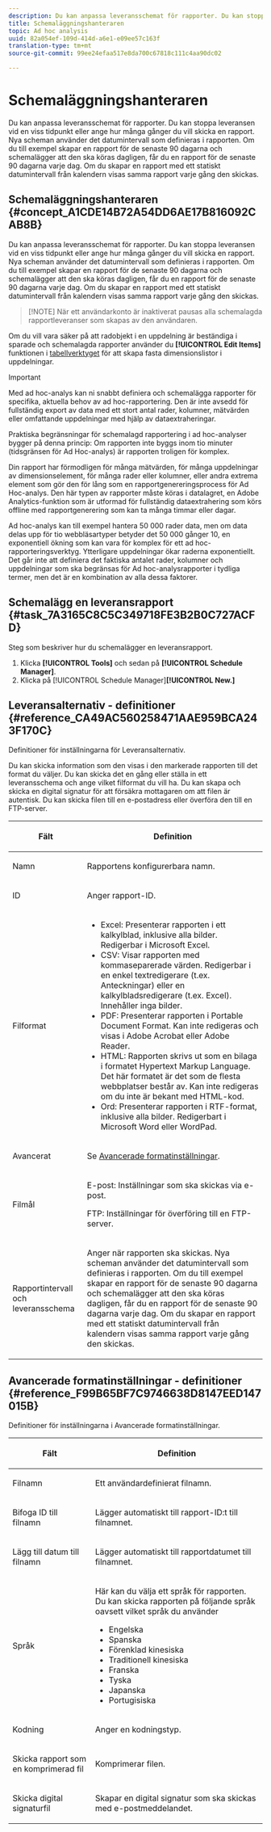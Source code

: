 ```yaml
---
description: Du kan anpassa leveransschemat för rapporter. Du kan stoppa leveransen vid en viss tidpunkt eller ange hur många gånger du vill skicka en rapport. Nya scheman använder det datumintervall som definieras i rapporten. Om du till exempel skapar en rapport för de senaste 90 dagarna och schemalägger att den ska köras dagligen, får du en rapport för de senaste 90 dagarna varje dag. Om du skapar en rapport med ett statiskt datumintervall från kalendern visas samma rapport varje gång den skickas.
title: Schemaläggningshanteraren
topic: Ad hoc analysis
uuid: 82a054ef-109d-414d-a6e1-e09ee57c163f
translation-type: tm+mt
source-git-commit: 99ee24efaa517e8da700c67818c111c4aa90dc02

---
```



# Schemaläggningshanteraren

Du kan anpassa leveransschemat för rapporter. Du kan stoppa leveransen vid en viss tidpunkt eller ange hur många gånger du vill skicka en rapport. Nya scheman använder det datumintervall som definieras i rapporten. Om du till exempel skapar en rapport för de senaste 90 dagarna och schemalägger att den ska köras dagligen, får du en rapport för de senaste 90 dagarna varje dag. Om du skapar en rapport med ett statiskt datumintervall från kalendern visas samma rapport varje gång den skickas.

## Schemaläggningshanteraren {#concept_A1CDE14B72A54DD6AE17B816092CAB8B}

Du kan anpassa leveransschemat för rapporter. Du kan stoppa leveransen vid en viss tidpunkt eller ange hur många gånger du vill skicka en rapport. Nya scheman använder det datumintervall som definieras i rapporten. Om du till exempel skapar en rapport för de senaste 90 dagarna och schemalägger att den ska köras dagligen, får du en rapport för de senaste 90 dagarna varje dag. Om du skapar en rapport med ett statiskt datumintervall från kalendern visas samma rapport varje gång den skickas.

> [!NOTE] När ett användarkonto är inaktiverat pausas alla schemalagda rapportleveranser som skapas av den användaren.

Om du vill vara säker på att radobjekt i en uppdelning är beständiga i sparade och schemalagda rapporter använder du **[!UICONTROL Edit Items]** funktionen i [tabellverktyget](/help/analyze/ad-hoc-analysis/c-tablebuilder.md) för att skapa fasta dimensionslistor i uppdelningar.

>[!IMPORTANT]
>
>Med ad hoc-analys kan ni snabbt definiera och schemalägga rapporter för specifika, aktuella behov av ad hoc-rapportering. Den är inte avsedd för fullständig export av data med ett stort antal rader, kolumner, mätvärden eller omfattande uppdelningar med hjälp av dataextraheringar.
>
>Praktiska begränsningar för schemalagd rapportering i ad hoc-analyser bygger på denna princip: Om rapporten inte byggs inom tio minuter (tidsgränsen för Ad Hoc-analys) är rapporten troligen för komplex.
>
>Din rapport har förmodligen för många mätvärden, för många uppdelningar av dimensionselement, för många rader eller kolumner, eller andra extrema element som gör den för lång som en rapportgenereringsprocess för Ad Hoc-analys. Den här typen av rapporter måste köras i datalagret, en Adobe Analytics-funktion som är utformad för fullständig dataextrahering som körs offline med rapportgenerering som kan ta många timmar eller dagar.
>
>Ad hoc-analys kan till exempel hantera 50 000 rader data, men om data delas upp för tio webbläsartyper betyder det 50 000 gånger 10, en exponentiell ökning som kan vara för komplex för ett ad hoc-rapporteringsverktyg. Ytterligare uppdelningar ökar raderna exponentiellt. Det går inte att definiera det faktiska antalet rader, kolumner och uppdelningar som ska begränsas för Ad hoc-analysrapporter i tydliga termer, men det är en kombination av alla dessa faktorer.

## Schemalägg en leveransrapport {#task_7A3165C8C5C349718FE3B2B0C727ACFD}

Steg som beskriver hur du schemalägger en leveransrapport.

<!-- 

t_schedule_delivery.xml

 -->

1. Klicka **[!UICONTROL Tools]** och sedan på **[!UICONTROL Schedule Manager]**.
1. Klicka på [!UICONTROL Schedule Manager]**[!UICONTROL New.]**

## Leveransalternativ - definitioner {#reference_CA49AC560258471AAE959BCA243F170C}

Definitioner för inställningarna för Leveransalternativ.

<!-- 

r_delivery_options.xml

 -->

Du kan skicka information som den visas i den markerade rapporten till det format du väljer. Du kan skicka det en gång eller ställa in ett leveransschema och ange vilket filformat du vill ha. Du kan skapa och skicka en digital signatur för att försäkra mottagaren om att filen är autentisk. Du kan skicka filen till en e-postadress eller överföra den till en FTP-server.

<table id="table_C18A0F1C9E214EB585A29801BA2400F8"> 
 <thead> 
  <tr> 
   <th colname="col1" class="entry"> <p>Fält </p> </th> 
   <th colname="col2" class="entry"> <p>Definition </p> </th> 
  </tr> 
 </thead>
 <tbody> 
  <tr> 
   <td colname="col1"> <p>Namn </p> </td> 
   <td colname="col2"> <p> Rapportens konfigurerbara namn. </p> </td> 
  </tr> 
  <tr> 
   <td colname="col1"> <p>ID </p> </td> 
   <td colname="col2"> <p>Anger rapport-ID. </p> </td> 
  </tr> 
  <tr> 
   <td colname="col1"> <p> Filformat </p> </td> 
   <td colname="col2"> 
    <ul id="ul_711C2D9B216C48359F7B42521D927872"> 
     <li id="li_36E8DEFDA1B84890A4204A6DFF4E0267">Excel: Presenterar rapporten i ett kalkylblad, inklusive alla bilder. Redigerbar i Microsoft Excel. </li> 
     <li id="li_C918FA3AE8194BD2B59E554DAC7CBBE2">CSV: Visar rapporten med kommaseparerade värden. Redigerbar i en enkel textredigerare (t.ex. Anteckningar) eller en kalkylbladsredigerare (t.ex. Excel). Innehåller inga bilder. </li> 
     <li id="li_B7C8C098C5264B349C21077A0DEFE059">PDF: Presenterar rapporten i Portable Document Format. Kan inte redigeras och visas i Adobe Acrobat eller Adobe Reader. </li> 
     <li id="li_B1183DB25DE34B689FBD0E5B44691F49">HTML: Rapporten skrivs ut som en bilaga i formatet Hypertext Markup Language. Det här formatet är det som de flesta webbplatser består av. Kan inte redigeras om du inte är bekant med HTML-kod. </li> 
     <li id="li_5ED5F1862AB1490A9FF5695FF9F52C5E">Ord: Presenterar rapporten i RTF-format, inklusive alla bilder. Redigerbart i Microsoft Word eller WordPad. </li> 
    </ul> </td> 
  </tr> 
  <tr> 
   <td colname="col1"> <p> Avancerat </p> </td> 
   <td colname="col2"> <p> Se <a href="/help/analyze/ad-hoc-analysis/c-schedule.md"   > Avancerade formatinställningar</a>. </p> </td> 
  </tr> 
  <tr> 
   <td colname="col1"> <p>Filmål </p> </td> 
   <td colname="col2"> <p>E-post: Inställningar som ska skickas via e-post. </p> <p>FTP: Inställningar för överföring till en FTP-server. </p> </td> 
  </tr> 
  <tr> 
   <td colname="col1"> <p>Rapportintervall och leveransschema </p> </td> 
   <td colname="col2"> <p>Anger när rapporten ska skickas. Nya scheman använder det datumintervall som definieras i rapporten. Om du till exempel skapar en rapport för de senaste 90 dagarna och schemalägger att den ska köras dagligen, får du en rapport för de senaste 90 dagarna varje dag. Om du skapar en rapport med ett statiskt datumintervall från kalendern visas samma rapport varje gång den skickas. </p> </td> 
  </tr> 
 </tbody> 
</table>

## Avancerade formatinställningar - definitioner {#reference_F99B65BF7C9746638D8147EED147015B}

Definitioner för inställningarna i Avancerade formatinställningar.

<!-- 

r_advanced_format_settings_dsc.xml

 -->

<table id="table_CD0888E8390745F4B83DF6AC69CB0854"> 
 <thead> 
  <tr> 
   <th colname="col1" class="entry"> <p>Fält </p> </th> 
   <th colname="col2" class="entry"> <p>Definition </p> </th> 
  </tr> 
 </thead>
 <tbody> 
  <tr> 
   <td colname="col1"> <p>Filnamn </p> </td> 
   <td colname="col2"> <p>Ett användardefinierat filnamn. </p> </td> 
  </tr> 
  <tr> 
   <td colname="col1"> <p>Bifoga ID till filnamn </p> </td> 
   <td colname="col2"> <p>Lägger automatiskt till rapport-ID:t till filnamnet. </p> </td> 
  </tr> 
  <tr> 
   <td colname="col1"> <p> Lägg till datum till filnamn </p> </td> 
   <td colname="col2"> <p> Lägger automatiskt till rapportdatumet till filnamnet. </p> </td> 
  </tr> 
  <tr> 
   <td colname="col1"> <p>Språk </p> </td> 
   <td colname="col2"> <p> Här kan du välja ett språk för rapporten. Du kan skicka rapporten på följande språk oavsett vilket språk du använder </p> 
    <ul id="ul_BD3D331B0D6146F79A6D254136E43920"> 
     <li id="li_0EE6A371B1BB4627BD3F64BD0EF07E44">Engelska </li> 
     <li id="li_5EF76261928543FDB36D99E4C89DE994">Spanska </li> 
     <li id="li_FABF47E8CD64486BA1567E02460422C5">Förenklad kinesiska </li> 
     <li id="li_8A6BC2DE92DB47DA9397B8931D8DCC6E">Traditionell kinesiska </li> 
     <li id="li_EDA24D700BE040E8B839B82E31DABC28">Franska </li> 
     <li id="li_A8D41DCCC91542BB8D0A522EC99575E8">Tyska </li> 
     <li id="li_E9F73C93C94A46B78BCE85A7261CEDD4">Japanska </li> 
     <li id="li_699B97050AA54D818659C191F4594E4E">Portugisiska </li> 
    </ul> </td> 
  </tr> 
  <tr> 
   <td colname="col1"> <p>Kodning </p> </td> 
   <td colname="col2"> <p>Anger en kodningstyp. </p> </td> 
  </tr> 
  <tr> 
   <td colname="col1"> <p> Skicka rapport som en komprimerad fil </p> </td> 
   <td colname="col2"> <p> Komprimerar filen. </p> </td> 
  </tr> 
  <tr> 
   <td colname="col1"> <p>Skicka digital signaturfil </p> </td> 
   <td colname="col2"> <p>Skapar en digital signatur som ska skickas med e-postmeddelandet. </p> </td> 
  </tr> 
 </tbody> 
</table>

